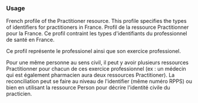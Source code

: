 ### Usage

French profile of the Practitioner resource. This profile specifies the types of identifiers for practitioners in France.
Profil de la ressource Practitionner pour la France. Ce profil contraint les types d'identifiants du professionnel de santé en France.

Ce profil représente le professionel ainsi que son exercice professionel.

Pour une même personne au sens civil, il peut y avoir plusieurs ressources Practitionner pour chacun de ces exercice professionnel (ex : un médecin qui est également pharmacien aura deux ressources Practitioner). La reconciliation peut se faire au niveau de l'identifier (même numéro RPPS) ou bien en utilisant la ressource Person pour décrire l'identité civile du practicien.
